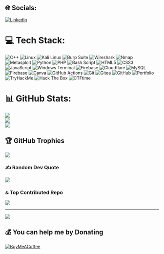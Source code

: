 
## 🌐 Socials:
[![LinkedIn](https://img.shields.io/badge/LinkedIn-%230077B5.svg?logo=linkedin&logoColor=white)](https://linkedin.com/in/my_linkedin) 



# 💻 Tech Stack:
![C++](https://img.shields.io/badge/c++-%2300599C.svg?style=for-the-badge&logo=c%2B%2B&logoColor=white) ![Linux](https://img.shields.io/badge/Linux-FCC624?style=for-the-badge&logo=linux&logoColor=black) ![Kali Linux](https://img.shields.io/badge/Kali_Linux-557C94?style=for-the-badge&logo=kalilinux&logoColor=white) ![Burp Suite](https://img.shields.io/badge/Burp%20Suite-orange?style=for-the-badge&logo=burpsuite&logoColor=white) ![Wireshark](https://img.shields.io/badge/Wireshark-1679A7?style=for-the-badge&logo=wireshark&logoColor=white) ![Nmap](https://img.shields.io/badge/Nmap-0040FF?style=for-the-badge&logo=nmap&logoColor=white) ![Metasploit](https://img.shields.io/badge/Metasploit-2E2E2E?style=for-the-badge&logo=metasploit&logoColor=white) ![Python](https://img.shields.io/badge/python-3670A0?style=for-the-badge&logo=python&logoColor=ffdd54) ![PHP](https://img.shields.io/badge/php-%23777BB4.svg?style=for-the-badge&logo=php&logoColor=white) ![Bash Script](https://img.shields.io/badge/bash_script-%23121011.svg?style=for-the-badge&logo=gnu-bash&logoColor=white) ![HTML5](https://img.shields.io/badge/html5-%23E34F26.svg?style=for-the-badge&logo=html5&logoColor=white) ![CSS3](https://img.shields.io/badge/css3-%231572B6.svg?style=for-the-badge&logo=css3&logoColor=white) ![JavaScript](https://img.shields.io/badge/javascript-%23323330.svg?style=for-the-badge&logo=javascript&logoColor=%23F7DF1E) ![Windows Terminal](https://img.shields.io/badge/Windows%20Terminal-%234D4D4D.svg?style=for-the-badge&logo=windows-terminal&logoColor=white) ![Firebase](https://img.shields.io/badge/firebase-%23039BE5.svg?style=for-the-badge&logo=firebase) ![Cloudflare](https://img.shields.io/badge/Cloudflare-F38020?style=for-the-badge&logo=Cloudflare&logoColor=white) ![MySQL](https://img.shields.io/badge/mysql-4479A1.svg?style=for-the-badge&logo=mysql&logoColor=white) ![Firebase](https://img.shields.io/badge/firebase-a08021?style=for-the-badge&logo=firebase&logoColor=ffcd34) ![Canva](https://img.shields.io/badge/Canva-%2300C4CC.svg?style=for-the-badge&logo=Canva&logoColor=white) ![GitHub Actions](https://img.shields.io/badge/github%20actions-%232671E5.svg?style=for-the-badge&logo=githubactions&logoColor=white) ![Git](https://img.shields.io/badge/git-%23F05033.svg?style=for-the-badge&logo=git&logoColor=white) ![Gitea](https://img.shields.io/badge/Gitea-34495E?style=for-the-badge&logo=gitea&logoColor=5D9425) ![GitHub](https://img.shields.io/badge/github-%23121011.svg?style=for-the-badge&logo=github&logoColor=white) ![Portfolio](https://img.shields.io/badge/Portfolio-%23000000.svg?style=for-the-badge&logo=firefox&logoColor=#FF7139) ![TryHackMe](https://img.shields.io/badge/TryHackMe-212C42?style=for-the-badge&logo=tryhackme&logoColor=white) ![Hack The Box](https://img.shields.io/badge/Hack%20The%20Box-9FEF00?style=for-the-badge&logo=hackthebox&logoColor=black) ![CTFtime](https://img.shields.io/badge/CTFtime-000000?style=for-the-badge&logo=ctftime&logoColor=white)
# 📊 GitHub Stats:
![](https://github-readme-stats.vercel.app/api?username=Frankishtien&theme=dark&hide_border=false&include_all_commits=true&count_private=true)<br/>
![](https://nirzak-streak-stats.vercel.app/?user=Frankishtien&theme=dark&hide_border=false)<br/>
![](https://github-readme-stats.vercel.app/api/top-langs/?username=Frankishtien&theme=dark&hide_border=false&include_all_commits=true&count_private=true&layout=compact)

## 🏆 GitHub Trophies
![](https://github-profile-trophy.vercel.app/?username=Frankishtien&theme=radical&no-frame=false&no-bg=true&margin-w=4)

### ✍️ Random Dev Quote
![](https://quotes-github-readme.vercel.app/api?type=vetical&theme=radical)

### 🔝 Top Contributed Repo
![](https://github-contributor-stats.vercel.app/api?username=Frankishtien&limit=5&theme=radical&combine_all_yearly_contributions=true)

---
[![](https://visitcount.itsvg.in/api?id=Frankishtien&icon=0&color=0)](https://visitcount.itsvg.in)

  ## 💰 You can help me by Donating
  [![BuyMeACoffee](https://img.shields.io/badge/Buy%20Me%20a%20Coffee-ffdd00?style=for-the-badge&logo=buy-me-a-coffee&logoColor=black)](https://buymeacoffee.com/frankishtien) 

  
<!-- Proudly created with GPRM ( https://gprm.itsvg.in ) -->
